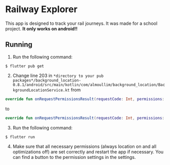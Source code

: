 # Railway Explorer
This app is designed to track your rail journeys. It was made for a school project.
**It only works on android!!** 

## Running
1. Run the following command:
```
$ flutter pub get
```
2. Change line 203 in `*directory to your pub packages*/background_location-0.8.1/android/src/main/kotlin/com/almoullim/background_location/BackgroundLocationService.kt` from 
```kotlin
override fun onRequestPermissionsResult(requestCode: Int, permissions: Array<out String>?, grantResults: IntArray?): Boolean {
```

to

```kotlin
override fun onRequestPermissionsResult(requestCode: Int, permissions: Array<out String>, grantResults: IntArray): Boolean {

```

3. Run the following command:
```
$ flutter run
```

4. Make sure that all necessary permissions (always location on and all optimizations off) are set correctly and restart the app if necessary. You can find a button to the permission settings in the settings.